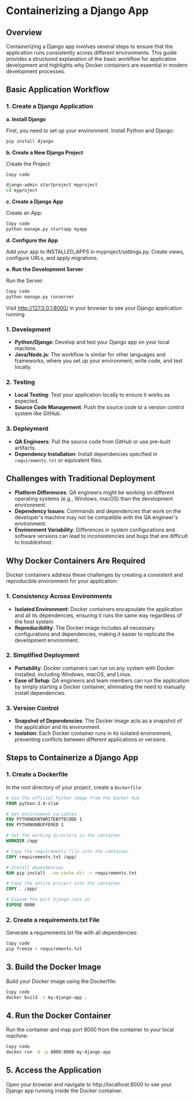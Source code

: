 # Containerizing a Django App

## Overview

Containerizing a Django app involves several steps to ensure that the application runs consistently across different environments. This guide provides a structured explanation of the basic workflow for application development and highlights why Docker containers are essential in modern development processes.

## Basic Application Workflow

### 1. Create a Django Application

**a. Install Django**

First, you need to set up your environment. Install Python and Django:

```bash
pip install django
```
**b. Create a New Django Project**

Create the Project:

```bash
Copy code

django-admin startproject myproject
cd myproject
```
**c. Create a Django App**

Create an App:

```bash
Copy code
python manage.py startapp myapp
```
**d. Configure the App**

Add your app to INSTALLED_APPS in myproject/settings.py.
Create views, configure URLs, and apply migrations.

**e. Run the Development Server**

Run the Server:

```bash
Copy code
python manage.py runserver
```
Visit http://127.0.0.1:8000/ in your browser to see your Django application running

### 1. **Development**

- **Python/Django**: Develop and test your Django app on your local machine.
- **Java/Node.js**: The workflow is similar for other languages and frameworks, where you set up your environment, write code, and test locally.

### 2. **Testing**

- **Local Testing**: Test your application locally to ensure it works as expected.
- **Source Code Management**: Push the source code to a version control system like GitHub.

### 3. **Deployment**

- **QA Engineers**: Pull the source code from GitHub or use pre-built artifacts.
- **Dependency Installation**: Install dependencies specified in `requirements.txt` or equivalent files.

## Challenges with Traditional Deployment

- **Platform Differences**: QA engineers might be working on different operating systems (e.g., Windows, macOS) than the development environment.
- **Dependency Issues**: Commands and dependencies that work on the developer's machine may not be compatible with the QA engineer's environment.
- **Environment Variability**: Differences in system configurations and software versions can lead to inconsistencies and bugs that are difficult to troubleshoot.

## Why Docker Containers Are Required

Docker containers address these challenges by creating a consistent and reproducible environment for your application:

### 1. **Consistency Across Environments**

- **Isolated Environment**: Docker containers encapsulate the application and all its dependencies, ensuring it runs the same way regardless of the host system.
- **Reproducibility**: The Docker image includes all necessary configurations and dependencies, making it easier to replicate the development environment.

### 2. **Simplified Deployment**

- **Portability**: Docker containers can run on any system with Docker installed, including Windows, macOS, and Linux.
- **Ease of Setup**: QA engineers and team members can run the application by simply starting a Docker container, eliminating the need to manually install dependencies.

### 3. **Version Control**

- **Snapshot of Dependencies**: The Docker image acts as a snapshot of the application and its environment.
- **Isolation**: Each Docker container runs in its isolated environment, preventing conflicts between different applications or versions.

## Steps to Containerize a Django App

### 1. Create a Dockerfile

In the root directory of your project, create a `Dockerfile`:

```dockerfile
# Use the official Python image from the Docker Hub
FROM python:3.9-slim

# Set environment variables
ENV PYTHONDONTWRITEBYTECODE 1
ENV PYTHONUNBUFFERED 1

# Set the working directory in the container
WORKDIR /app

# Copy the requirements file into the container
COPY requirements.txt /app/

# Install dependencies
RUN pip install --no-cache-dir -r requirements.txt

# Copy the entire project into the container
COPY . /app/

# Expose the port Django runs on
EXPOSE 8000
```
### 2. Create a requirements.txt File
Generate a requirements.txt file with all dependencies:

```bash
Copy code
pip freeze > requirements.txt
```
## 3. Build the Docker Image
Build your Docker image using the Dockerfile:

```bash
Copy code
docker build -t my-django-app .
```
## 4. Run the Docker Container
Run the container and map port 8000 from the container to your local machine:

```bash
Copy code
docker run -d -p 8000:8000 my-django-app
```
## 5. Access the Application
Open your browser and navigate to http://localhost:8000 to see your Django app running inside the Docker container.





